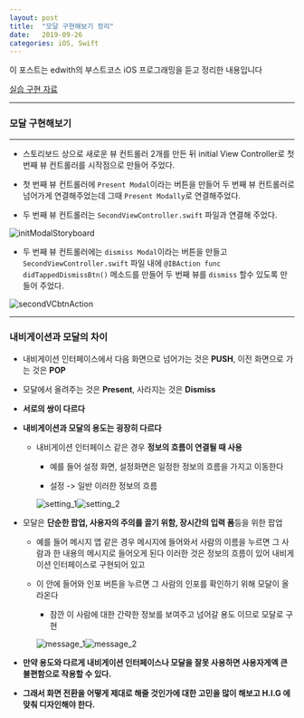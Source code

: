 ```yaml
---
layout: post
title:  "모달 구현해보기 정리"
date:   2019-09-26
categories: iOS, Swift
---
```


이 포스트는 edwith의 부스트코스 iOS 프로그래밍을 듣고 정리한 내용입니다

[실습 구현 자료](https://github.com/VincentGeranium/edwithStudy-project-2)

- - -

### 모달 구현해보기

- - -

- 스토리보드 상으로 새로운 뷰 컨트롤러 2개를 만든 뒤 initial View Controller로 첫 번째 뷰 컨트롤러를 시작점으로 만들어 주었다.

- 첫 번째 뷰 컨트롤러에 `Present Modal`이라는 버튼을 만들어 두 번째 뷰 컨트롤러로 넘어가게 연결해주었는데 그때 `Present Modally`로 연결해주었다.

- 두 번째 뷰 컨트롤러는 `SecondViewController.swift` 파일과 연결해 주었다.

![initModalStoryboard](https://github.com/VincentGeranium/VincentGeranium.github.io/blob/master/assets/img/initModalStoryboard.png?raw=true)

- 두 번째 뷰 컨트롤러에는 `dismiss Modal`이라는 버튼을 만들고 `SecondViewController.swift` 파일 내에 `@IBAction func didTappedDismissBtn()` 메소드를 만들어 두 번째 뷰를 `dismiss` 할수 있도록 만들어 주었다.

![secondVCbtnAction](https://github.com/VincentGeranium/VincentGeranium.github.io/blob/master/assets/img/secondVCbtnAction.png?raw=true)

- - -

### 내비게이션과 모달의 차이

- 내비게이션 인터페이스에서 다음 화면으로 넘어가는 것은 **PUSH**, 이전 화면으로 가는 것은 **POP**

- 모달에서 올려주는 것은 **Present**, 사라지는 것은 **Dismiss**

- **서로의 쌍이 다르다**

- **내비게이션과 모달의 용도는 굉장히 다르다**

    - 내비게이션 인터페이스 같은 경우 **정보의 흐름이 연결될 때 사용**
    
        - 예를 들어 설정 화면, 설정화면은 일정한 정보의 흐름을 가지고 이동한다
        
        - 설정 -> 일반 이러한 정보의 흐름
        
        ![setting_1](https://github.com/VincentGeranium/VincentGeranium.github.io/blob/master/assets/img/setting_1.PNG?raw=true)![setting_2](https://github.com/VincentGeranium/VincentGeranium.github.io/blob/master/assets/img/setting_2.PNG?raw=true)
        
- 모달은 **단순한 팝업, 사용자의 주의를 끌기 위함, 장시간의 입력 폼**등을 위한 팝업

    - 예를 들어 메시지 앱 같은 경우 메시지에 들어와서 사람의 이름을 누르면 그 사람과 한 내용의 메시지로 들어오게 된다 이러한 것은 정보의 흐름이 있어 내비게이션 인터페이스로 구현되어 있고
    
    - 이 안에 들어와 인포 버튼을 누르면 그 사람의 인포를 확인하기 위해 모달이 올라온다
    
        - 잠깐 이 사람에 대한 간략한 정보를 보여주고 넘어갈 용도 이므로 모달로 구현
        
        ![message_1](https://github.com/VincentGeranium/VincentGeranium.github.io/blob/master/assets/img/message_1.PNG?raw=true)![message_2](https://github.com/VincentGeranium/VincentGeranium.github.io/blob/master/assets/img/message_2.PNG?raw=true)
        
- **만약 용도와 다르게 내비게이션 인터페이스나 모달을 잘못 사용하면 사용자게엑 큰 불편함으로 작용할 수 있다.**

- **그래서 화면 전환을 어떻게 제대로 해줄 것인가에 대한 고민을 많이 해보고 H.I.G 에 맞춰 디자인해야 한다.**
